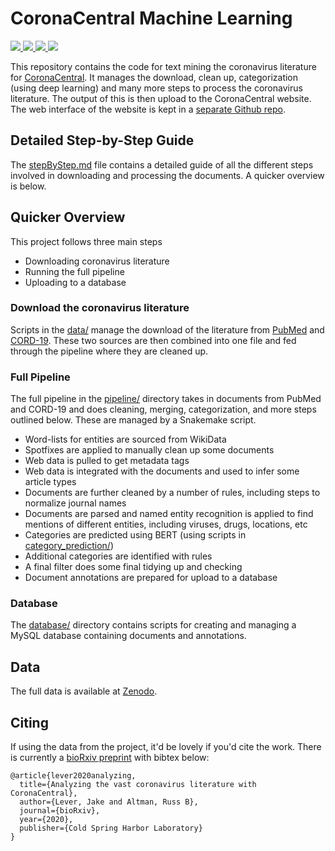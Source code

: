 # CoronaCentral Machine Learning

<p>
<a href="https://coronacentral.ai/">
   <img src="https://img.shields.io/badge/corona-central-b01515.svg" />
</a>
<a href="https://doi.org/10.5281/zenodo.4383289">
   <img src="https://img.shields.io/badge/data-download-blue.svg" />
</a>
<a href="https://doi.org/10.1101/2020.12.21.423860">
   <img src="https://img.shields.io/badge/bioRxiv-preprint-67baea.svg" />
</a>
<a href="https://github.com/jakelever/corona-web">
   <img src="https://img.shields.io/badge/web-code-darkgreen.svg" />
</a>
</p>

This repository contains the code for text mining the coronavirus literature for [CoronaCentral](https://coronacentral.ai). It manages the download, clean up, categorization (using deep learning) and many more steps to process the coronavirus literature. The output of this is then upload to the CoronaCentral website. The web interface of the website is kept in a [separate Github repo](https://github.com/jakelever/corona-web).

## Detailed Step-by-Step Guide

The [stepByStep.md](https://github.com/jakelever/corona-ml/blob/master/stepByStep.md) file contains a detailed guide of all the different steps involved in downloading and processing the documents. A quicker overview is below.

## Quicker Overview

This project follows three main steps
 - Downloading coronavirus literature
 - Running the full pipeline
 - Uploading to a database
 
### Download the coronavirus literature

Scripts in the [data/](https://github.com/jakelever/corona-ml/tree/master/data) manage the download of the literature from [PubMed](https://www.nlm.nih.gov/databases/download/pubmed_medline.html) and [CORD-19](https://www.semanticscholar.org/cord19/download). These two sources are then combined into one file and fed through the pipeline where they are cleaned up.

### Full Pipeline

The full pipeline in the [pipeline/](https://github.com/jakelever/corona-ml/tree/master/pipeline) directory takes in documents from PubMed and CORD-19 and does cleaning, merging, categorization, and more steps outlined below. These are managed by a Snakemake script.

- Word-lists for entities are sourced from WikiData
- Spotfixes are applied to manually clean up some documents
- Web data is pulled to get metadata tags
- Web data is integrated with the documents and used to infer some article types
- Documents are further cleaned by a number of rules, including steps to normalize journal names
- Documents are parsed and named entity recognition is applied to find mentions of different entities, including viruses, drugs, locations, etc
- Categories are predicted using BERT (using scripts in [category_prediction/](https://github.com/jakelever/corona-ml/tree/master/category_prediction))
- Additional categories are identified with rules
- A final filter does some final tidying up and checking
- Document annotations are prepared for upload to a database

### Database

The [database/](https://github.com/jakelever/corona-ml/tree/master/database) directory contains scripts for creating and managing a MySQL database containing documents and annotations.

## Data

The full data is available at [Zenodo](https://doi.org/10.5281/zenodo.4383289). 

## Citing

If using the data from the project, it'd be lovely if you'd cite the work. There is currently a [bioRxiv preprint](https://doi.org/10.1101/2020.12.21.423860) with bibtex below:

```
@article{lever2020analyzing,
  title={Analyzing the vast coronavirus literature with CoronaCentral},
  author={Lever, Jake and Altman, Russ B},
  journal={bioRxiv},
  year={2020},
  publisher={Cold Spring Harbor Laboratory}
}
```

